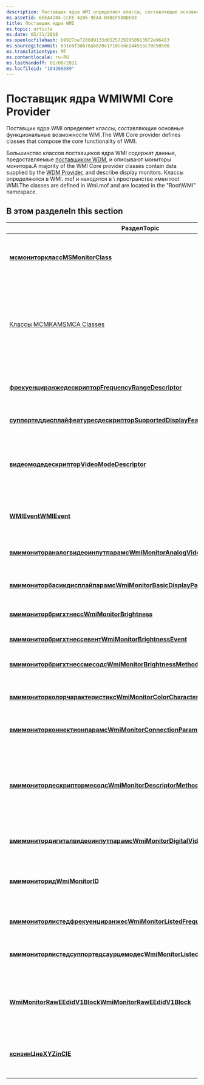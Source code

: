 ```yaml
---
description: Поставщик ядра WMI определяет классы, составляющие основные функциональные возможности WMI.
ms.assetid: 6EEA4284-CCFE-4206-9EAA-B4BCF988DE03
title: Поставщик ядра WMI
ms.topic: article
ms.date: 05/31/2018
ms.openlocfilehash: b9927be7208d9133d65257292950913972e96483
ms.sourcegitcommit: 831e8f3db78ab820e1710cede244553c70e50500
ms.translationtype: MT
ms.contentlocale: ru-RU
ms.lasthandoff: 01/08/2021
ms.locfileid: "104266089"
---
```

# <a name="wmi-core-provider"></a><span data-ttu-id="47b83-103">Поставщик ядра WMI</span><span class="sxs-lookup"><span data-stu-id="47b83-103">WMI Core Provider</span></span>

<span data-ttu-id="47b83-104">Поставщик ядра WMI определяет классы, составляющие основные функциональные возможности WMI.</span><span class="sxs-lookup"><span data-stu-id="47b83-104">The WMI Core provider defines classes that compose the core functionality of WMI.</span></span>

<span data-ttu-id="47b83-105">Большинство классов поставщиков ядра WMI содержат данные, предоставляемые [поставщиком WDM](wdm-provider.md), и описывают мониторы монитора.</span><span class="sxs-lookup"><span data-stu-id="47b83-105">A majority of the WMI Core provider classes contain data supplied by the [WDM Provider](wdm-provider.md), and describe display monitors.</span></span> <span data-ttu-id="47b83-106">Классы определяются в WMI. mof и находятся в \\ пространстве имен root WMI.</span><span class="sxs-lookup"><span data-stu-id="47b83-106">The classes are defined in Wmi.mof and are located in the "Root\\WMI" namespace.</span></span>

## <a name="in-this-section"></a><span data-ttu-id="47b83-107">В этом разделе</span><span class="sxs-lookup"><span data-stu-id="47b83-107">In this section</span></span>



| <span data-ttu-id="47b83-108">Раздел</span><span class="sxs-lookup"><span data-stu-id="47b83-108">Topic</span></span>                                                                                           | <span data-ttu-id="47b83-109">Описание</span><span class="sxs-lookup"><span data-stu-id="47b83-109">Description</span></span>                                                                                                                                                                                                                    |
|-------------------------------------------------------------------------------------------------|--------------------------------------------------------------------------------------------------------------------------------------------------------------------------------------------------------------------------------|
| [<span data-ttu-id="47b83-110">**мсмониторкласс**</span><span class="sxs-lookup"><span data-stu-id="47b83-110">**MSMonitorClass**</span></span>](msmonitorclass.md)<br/>                                             | <span data-ttu-id="47b83-111">является абстрактным базовым классом WMI.</span><span class="sxs-lookup"><span data-stu-id="47b83-111">is an abstract WMI base class.</span></span> <span data-ttu-id="47b83-112">Классы, описывающие мониторы экрана видео, наследуют от этого [**мсмониторкласс**](msmonitorclass.md).</span><span class="sxs-lookup"><span data-stu-id="47b83-112">The classes that describe video display monitors inherit from this [**MSMonitorClass**](msmonitorclass.md).</span></span><br/>                                                                         |
| [<span data-ttu-id="47b83-113">Классы МСМКА</span><span class="sxs-lookup"><span data-stu-id="47b83-113">MSMCA Classes</span></span>](msmca-classes.md)<br/>                                                   | <span data-ttu-id="47b83-114">набор классов WMI, которые предоставляют архитектуру проверки компьютера (MCA).</span><span class="sxs-lookup"><span data-stu-id="47b83-114">a set of WMI classes that expose the Machine Check Architecture (MCA).</span></span> <span data-ttu-id="47b83-115">Уровень абстрагирования системы (SAL) предоставляет все события, о которых сообщается в классе МСМКА.</span><span class="sxs-lookup"><span data-stu-id="47b83-115">The System Abstraction Layer (SAL) provides all events reported in the MSMCA class.</span></span> <span data-ttu-id="47b83-116">Корпорация Intel разрабатывает и владеет MCA.</span><span class="sxs-lookup"><span data-stu-id="47b83-116">The Intel Corporation develops and owns the MCA.</span></span><br/>         |
| [<span data-ttu-id="47b83-117">**фрекуенциранжедескриптор**</span><span class="sxs-lookup"><span data-stu-id="47b83-117">**FrequencyRangeDescriptor**</span></span>](frequencyrangedescriptor.md)<br/>                         | <span data-ttu-id="47b83-118">представляет контейнер для характеристик поддерживаемого диапазона частоты.</span><span class="sxs-lookup"><span data-stu-id="47b83-118">represents a container for characteristics of a supported frequency range.</span></span><br/>                                                                                                                                          |
| [<span data-ttu-id="47b83-119">**суппортеддисплайфеатуресдескриптор**</span><span class="sxs-lookup"><span data-stu-id="47b83-119">**SupportedDisplayFeaturesDescriptor**</span></span>](supporteddisplayfeaturesdescriptor.md)<br/>     | <span data-ttu-id="47b83-120">представляет поддерживаемые функции отображения монитора.</span><span class="sxs-lookup"><span data-stu-id="47b83-120">represents the supported display features of the monitor.</span></span><br/>                                                                                                                                                           |
| [<span data-ttu-id="47b83-121">**видеомодедескриптор**</span><span class="sxs-lookup"><span data-stu-id="47b83-121">**VideoModeDescriptor**</span></span>](videomodedescriptor.md)<br/>                                   | <span data-ttu-id="47b83-122">содержит элементы дескриптора режима для массива **мониторсаурцемодес** в классе [**вмимониторлистедсуппортедсаурцемодес**](wmimonitorlistedsupportedsourcemodes.md) .</span><span class="sxs-lookup"><span data-stu-id="47b83-122">contains mode descriptor elements for the **MonitorSourceModes** array in the [**WmiMonitorListedSupportedSourceModes**](wmimonitorlistedsupportedsourcemodes.md) class.</span></span><br/>                                           |
| [<span data-ttu-id="47b83-123">**WMIEvent**</span><span class="sxs-lookup"><span data-stu-id="47b83-123">**WMIEvent**</span></span>](wmievent.md)<br/>                                                         | <span data-ttu-id="47b83-124">Класс [**WMIEvent**](wmievent.md) является базовым классом, из которого производятся все классы событий WMI.</span><span class="sxs-lookup"><span data-stu-id="47b83-124">The [**WMIEvent**](wmievent.md) class is a base class from which all WMI event classes are derived.</span></span><br/>                                                                                                                |
| [<span data-ttu-id="47b83-125">**вмимонитораналогвидеоинпутпарамс**</span><span class="sxs-lookup"><span data-stu-id="47b83-125">**WmiMonitorAnalogVideoInputParams**</span></span>](wmimonitoranalogvideoinputparams.md)<br/>         | <span data-ttu-id="47b83-126">представляет входные параметры аналогового видео для монитора компьютера.</span><span class="sxs-lookup"><span data-stu-id="47b83-126">represents the analog video input parameters of a computer monitor.</span></span><br/>                                                                                                                                                 |
| [<span data-ttu-id="47b83-127">**вмимониторбасикдисплайпарамс**</span><span class="sxs-lookup"><span data-stu-id="47b83-127">**WmiMonitorBasicDisplayParams**</span></span>](wmimonitorbasicdisplayparams.md)<br/>                 | <span data-ttu-id="47b83-128">представляет основные функции отображения монитора компьютера.</span><span class="sxs-lookup"><span data-stu-id="47b83-128">represents the basic display features of a computer monitor.</span></span><br/>                                                                                                                                                        |
| [<span data-ttu-id="47b83-129">**вмимониторбригхтнесс**</span><span class="sxs-lookup"><span data-stu-id="47b83-129">**WmiMonitorBrightness**</span></span>](wmimonitorbrightness.md)<br/>                                 | <span data-ttu-id="47b83-130">представляет параметры яркости монитора компьютера.</span><span class="sxs-lookup"><span data-stu-id="47b83-130">represents the brightness parameters of a computer monitor.</span></span><br/>                                                                                                                                                         |
| [<span data-ttu-id="47b83-131">**вмимониторбригхтнессевент**</span><span class="sxs-lookup"><span data-stu-id="47b83-131">**WmiMonitorBrightnessEvent**</span></span>](wmimonitorbrightnessevent.md)<br/>                       | <span data-ttu-id="47b83-132">представляет изменение яркости монитора.</span><span class="sxs-lookup"><span data-stu-id="47b83-132">represents a change in the brightness of a monitor.</span></span><br/>                                                                                                                                                                 |
| [<span data-ttu-id="47b83-133">**вмимониторбригхтнессмесодс**</span><span class="sxs-lookup"><span data-stu-id="47b83-133">**WmiMonitorBrightnessMethods**</span></span>](wmimonitorbrightnessmethods.md)<br/>                   | <span data-ttu-id="47b83-134">содержит методы, управляющие яркостью монитора.</span><span class="sxs-lookup"><span data-stu-id="47b83-134">contains methods that manage monitor brightness.</span></span><br/>                                                                                                                                                                    |
| [<span data-ttu-id="47b83-135">**вмимониторколорчарактеристикс**</span><span class="sxs-lookup"><span data-stu-id="47b83-135">**WmiMonitorColorCharacteristics**</span></span>](wmimonitorcolorcharacteristics.md)<br/>             | <span data-ttu-id="47b83-136">представляет характеристики цвета "Международная комиссия по освещения (ЦИЕ)" монитора компьютера.</span><span class="sxs-lookup"><span data-stu-id="47b83-136">represents the International Commission on Illumination (CIE) color characteristics of a computer monitor.</span></span><br/>                                                                                                          |
| [<span data-ttu-id="47b83-137">**вмимониторконнектионпарамс**</span><span class="sxs-lookup"><span data-stu-id="47b83-137">**WmiMonitorConnectionParams**</span></span>](wmimonitorconnectionparams.md)<br/>                     | <span data-ttu-id="47b83-138">содержит тип подключения монитора.</span><span class="sxs-lookup"><span data-stu-id="47b83-138">contains the connection type of the monitor.</span></span><br/>                                                                                                                                                                        |
| [<span data-ttu-id="47b83-139">**вмимонитордескриптормесодс**</span><span class="sxs-lookup"><span data-stu-id="47b83-139">**WmiMonitorDescriptorMethods**</span></span>](wmimonitordescriptormethods.md)<br/>                   | <span data-ttu-id="47b83-140">содержит методы, получающие необработанное содержимое определения входных данных видео с расширенными расширенными данными идентификации (E-EDID) v. 1. x стандартных блоков данных 128-Byte.</span><span class="sxs-lookup"><span data-stu-id="47b83-140">contains methods that obtain the raw content of Video Input Definition of Video Electronics Standard Association (VESA) Enhanced Extended Display Identification Data (E-EDID) v.1.x standard 128-byte data blocks.</span></span><br/> |
| [<span data-ttu-id="47b83-141">**вмимонитордигиталвидеоинпутпарамс**</span><span class="sxs-lookup"><span data-stu-id="47b83-141">**WmiMonitorDigitalVideoInputParams**</span></span>](wmimonitordigitalvideoinputparams.md)<br/>       | <span data-ttu-id="47b83-142">представляет входные параметры для цифрового видео.</span><span class="sxs-lookup"><span data-stu-id="47b83-142">represents input parameters for digital video.</span></span><br/>                                                                                                                                                                      |
| [<span data-ttu-id="47b83-143">**вмимониторид**</span><span class="sxs-lookup"><span data-stu-id="47b83-143">**WmiMonitorID**</span></span>](wmimonitorid.md)<br/>                                                 | <span data-ttu-id="47b83-144">представляет идентифицирующие сведения о видеомониторе, например название производителя, год изготовления или серийный номер.</span><span class="sxs-lookup"><span data-stu-id="47b83-144">represents the identifying information about a video monitor, such as manufacturer name, year of manufacture, or serial number.</span></span><br/>                                                                                     |
| [<span data-ttu-id="47b83-145">**вмимониторлистедфрекуенциранжес**</span><span class="sxs-lookup"><span data-stu-id="47b83-145">**WmiMonitorListedFrequencyRanges**</span></span>](wmimonitorlistedfrequencyranges.md)<br/>           | <span data-ttu-id="47b83-146">Список частотных диапазонов, поддерживаемых монитором.</span><span class="sxs-lookup"><span data-stu-id="47b83-146">lists the frequency ranges supported by the monitor.</span></span><br/>                                                                                                                                                                |
| [<span data-ttu-id="47b83-147">**вмимониторлистедсуппортедсаурцемодес**</span><span class="sxs-lookup"><span data-stu-id="47b83-147">**WmiMonitorListedSupportedSourceModes**</span></span>](wmimonitorlistedsupportedsourcemodes.md)<br/> | <span data-ttu-id="47b83-148">Список поддерживаемых режимов исходного кода для видеомонитора в дескрипторе монитора (при наличии).</span><span class="sxs-lookup"><span data-stu-id="47b83-148">lists the supported source modes for a video monitor in its monitor descriptor, if any exist.</span></span><br/>                                                                                                                       |
| [<span data-ttu-id="47b83-149">**WmiMonitorRawEEdidV1Block**</span><span class="sxs-lookup"><span data-stu-id="47b83-149">**WmiMonitorRawEEdidV1Block**</span></span>](wmimonitorraweedidv1block.md)<br/>                       | <span data-ttu-id="47b83-150">представляет необработанные данные из расширенной структуры с расширенными отображаемыми идентификационными данными (E-EDID).</span><span class="sxs-lookup"><span data-stu-id="47b83-150">represents the raw data from a Video Electronics Standard Association (VESA) Enhanced Extended Display Identification Data (E-EDID) structure.</span></span><br/>                                                                      |
| [<span data-ttu-id="47b83-151">**ксизинЦие**</span><span class="sxs-lookup"><span data-stu-id="47b83-151">**XYZinCIE**</span></span>](xyzincie.md)<br/>                                                         | <span data-ttu-id="47b83-152">содержит координаты изображения в цветовом пространстве "Международная комиссия по освещения (ЦИЕ) XYZ".</span><span class="sxs-lookup"><span data-stu-id="47b83-152">contains the coordinates of the display in the International Commission on Illumination (CIE) XYZ color space.</span></span><br/>                                                                                                      |



 

 

 




